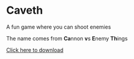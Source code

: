 # Caveth
A fun game where you can shoot enemies

The name comes from **Ca**nnon **v**s **E**nemy **Th**ings

[Click here to download](https://github.com/Dequog/caveth/releases/tag/1.0.0)
